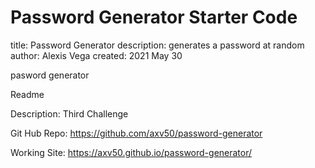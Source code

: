 # Password Generator Starter Code
title: Password Generator
description: generates a password at random
author: Alexis Vega
created: 2021 May 30

pasword generator

Readme

Description:
Third Challenge

Git Hub Repo:
https://github.com/axv50/password-generator

Working Site:
https://axv50.github.io/password-generator/